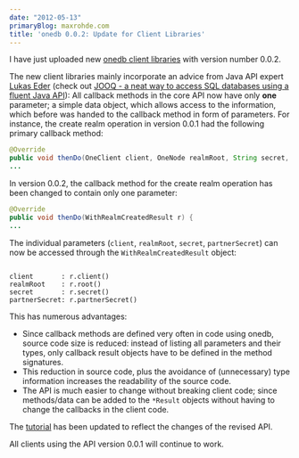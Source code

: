```yaml
---
date: "2012-05-13"
primaryBlog: maxrohde.com
title: 'onedb 0.0.2: Update for Client Libraries'
---
```


I have just uploaded new [onedb client libraries](http://cms.onedb.de/downloads 'onedb client libraries') with version number 0.0.2.

The new client libraries mainly incorporate an advice from Java API expert [Lukas Eder](http://blog.jooq.org/ 'Java, SQL, and jOOQ / jOOX') (check out [JOOQ - a neat way to access SQL databases using a fluent Java API](http://www.jooq.org/ 'Java SQL')): All callback methods in the core API now have only **one** parameter; a simple data object, which allows access to the information, which before was handed to the callback method in form of parameters. For instance, the create realm operation in version 0.0.1 had the following primary callback method:

```java
@Override
public void thenDo(OneClient client, OneNode realmRoot, String secret, String partnerSecret) {
...
```

In version 0.0.2, the callback method for the create realm operation has been changed to contain only one parameter:

```java
@Override
public void thenDo(WithRealmCreatedResult r) {
...
```

The individual parameters (`client`, `realmRoot`, `secret`, `partnerSecret`) can now be accessed through the `WithRealmCreatedResult` object:

```text

client       : r.client()
realmRoot    : r.root()
secret       : r.secret()
partnerSecret: r.partnerSecret()
```

This has numerous advantages:

- Since callback methods are defined very often in code using onedb, source code size is reduced: instead of listing all parameters and their types, only callback result objects have to be defined in the method signatures.
- This reduction in source code, plus the avoidance of (unnecessary) type information increases the readability of the source code.
- The API is much easier to change without breaking client code; since methods/data can be added to the `*Result` objects without having to change the callbacks in the client code.

The [tutorial](http://maxrohde.com/2012/05/06/onedb-tutorial/ 'onedb Tutorial') has been updated to reflect the changes of the revised API.

All clients using the API version 0.0.1 will continue to work.